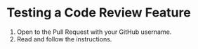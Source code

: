 # Testing a Code Review Feature

1. Open to the Pull Request with your GitHub username.
2. Read and follow the instructions.
